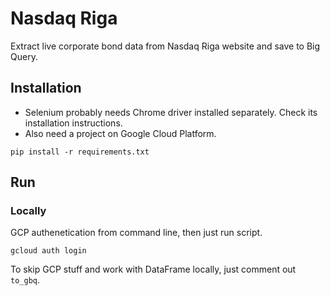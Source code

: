 # Nasdaq Riga
Extract live corporate bond data from Nasdaq Riga website and save to Big Query.

## Installation
- Selenium probably needs Chrome driver installed separately. Check its installation instructions.
- Also need a project on Google Cloud Platform.
```
pip install -r requirements.txt
```

## Run
### Locally
GCP authenetication from command line, then just run script.
```
gcloud auth login
```
To skip GCP stuff and work with DataFrame locally, just comment out `to_gbq`.